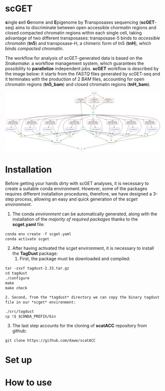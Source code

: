 # scGET
**s**ingle **c**ell **G**enome and **E**pigenome by **T**ransposases sequencing (**scGET**-seq) aims to discriminate between open accessible chormatin regions and closed compacted chromatin regions within each single cell, taking advantage of two different transposases: transposase-5 binds to *accessible chromatin* (**tn5**) and transposase-H, a chimeric form of tn5 (**tnH**), which binds *compacted chromatin*.


The workflow for analysis of scGET-generated data is based on the *Snakemake*: a workflow management system, which guarantees the possibility to **parallelize** independent jobs. **scGET** workflow is described by the image below: it starts from the *FASTQ* files generated by scGET-seq and it terminates with the production of 2 *BAM* files, accounting for open chromatin regions (**tn5_bam**) and closed chromatin regions (**tnH_bam**).


 ![dag](dag.svg)
 
 
# Installation
Before getting your hands dirty with scGET analyses, it is necessary to create a suitable conda environment. However, some of the packages requires different installation procedures, therefore, we have designed a 3-step process, allowing an easy and quick generation of the *scget environment*.


1. The conda *environment* can be automatically generated, along with the installation of the *majority of required packages* thanks to the **scget.yaml** file:


```
conda env create -f scget.yaml
conda activate scget
```

2. After having activated the *scget* environment, it is necessary to install the **TagDust** package:
	1. First, the package must be downloaded and compiled:


```
tar -zxvf tagdust-2.33.tar.gz 
cd tagdust
./configure 
make
make check
```


	2. Second, from the *tagdust* directory we can copy the binary tagdust file in our *scget* environment: 


```
./src/tagdust
cp !$ $CONDA_PREFIX/bin
```


3. The last step accounts for the cloning of **scatACC** repository from github:


```
git clone https://github.com/dawe/scatACC
```


# Set up


# How to use
